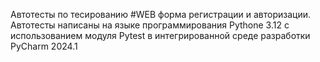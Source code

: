 Автотесты по тесированию #WEB форма регистрации и авторизации. Автотесты написаны на языке программирования Pythone 3.12 с использованием модуля Pytest в интегрированной среде разработки PyCharm 2024.1
